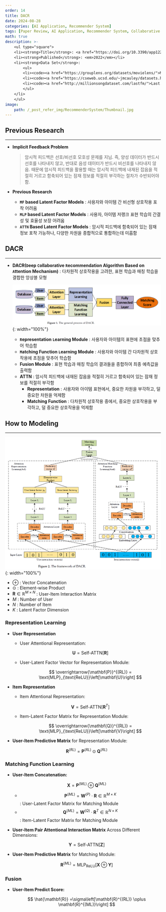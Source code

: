 ```yaml
---
order: 14
title: DACR
date: 2024-08-28
categories: [AI Application, Recommender System]
tags: [Paper Review, AI Application, Recommender System, Collaborative Filtering, Latent Factor Model, Deep Learning, Attention Mechanism]
math: true
description: >-
    <ul type="square">
    <li><strong>Title</strong>: <a href="https://doi.org/10.3390/app122010594"><code>Deep Collaborative Recommendation Algorithm Based on Attention Mechanism</code></a></li>
    <li><strong>Published</strong>: <em>2022</em></li>
    <li><strong>Data Set</strong>:
        <ul>
        <li><code><a href="https://grouplens.org/datasets/movielens/">MovieLens</a></code></li>
        <li><code><a href="https://cseweb.ucsd.edu/~jmcauley/datasets.html#amazon_reviews">Amazon(Music)</a></code></li>
        <li><code><a href="http://millionsongdataset.com/lastfm/">Last.fm</a></code></li>
        </ul>
    </li>
    </ul>
image:
    path: /_post_refer_img/RecommenderSystem/Thumbnail.jpg
---
```


## Previous Research
-----

- **Implicit Feedback Problem**

    > 암시적 피드백은 선호/비선호 모호성 문제를 지님. 즉, 양성 데이터가 반드시 선호를 나타내지 않고, 반대로 음성 데이터가 반드시 비선호를 나타내지 않음. 때문에 암시적 피드백을 활용할 때는 암시적 피드백에 내재된 잡음을 적절히 거르고 함축되어 있는 잠재 정보를 적절히 부각하는 절차가 수반되어야 함.

- **Previous Research**
    - **`MF` based Latent Factor Models** : 사용자와 아이템 간 비선형 상호작용 포착 어려움
    - **`MLP` based Latent Factor Models** : 사용자, 아이템 저랭크 표현 학습의 간결성 및 효율성 보장 어려움
    - **`ATTN` Based Latent Factor Models** : 암시적 피드백에 함축되어 있는 잠재 정보 포착 가능하나, 다양한 차원을 종합적으로 통합하는데 미흡함

## DACR
-----

- **DACR(`D`eep `C`ollaborative `R`ecommendation Algorithm Based on `A`ttention Mechanism)** : 다차원적 상호작용을 고려한, 표현 학습과 매칭 학습을 결합한 앙상블 모형

    ![02](/_post_refer_img/RecommenderSystem/14-02.png){: width="100%"}

    - **`R`epresentation `L`earning Module** : 사용자와 아이템의 표현에 초점을 맞추어 학습함
    - **`M`atching Function `L`earning Module** : 사용자와 아이템 간 다차원적 상호작용에 초점을 맞추어 학습함
    - **Fusion Module** : 표현 학습과 매칭 학습의 결과들을 종합하여 최종 예측값을 출력함
    - **ATTN** : 암시적 피드백에 내재된 잡음을 적절히 거르고 함축되어 있는 잠재 정보를 적절히 부각함
        - **Representation** : 사용자와 아이템 표현에서, 중요한 차원을 부각하고, 덜 중요한 차원을 억제함
        - **Matching Function** : 다차원적 상호작용 중에서, 중요한 상호작용을 부각하고, 덜 중요한 상호작용을 억제함

## How to Modeling
-----

![01](/_post_refer_img/RecommenderSystem/14-01.png){: width="100%"}

- $\oplus$ : Vector Concatenation
- $\odot$ : Element-wise Product
- $\mathbf{R} \in \mathbb{R}^{M\times N}$ : User-Item Interaction Matrix
- $M$ : Number of User
- $N$ : Number of Item
- $K$ : Latent Factor Dimension

### Representation Learning

- **User Representation**
    - User Attentional Representation:

        $$
        \mathbf{U} = \text{Self-ATTN}\left[\mathbf{R}\right]
        $$

    - User-Latent Factor Vector for Representation Module:

        $$
        \overrightarrow{\mathbf{P}}^{(RL)} = \text{MLP}_{\text{ReLU}}\left[\mathbf{U}\right]
        $$

- **Item Representation**
    - Item Attentional Representation:

        $$
        \mathbf{V} = \text{Self-ATTN}\left[\mathbf{R}^{T}\right]
        $$

    - Item-Latent Factor Matrix for Representation Module:

        $$
        \overrightarrow{\mathbf{Q}}^{(RL)} = \text{MLP}_{\text{ReLU}}\left[\mathbf{V}\right]
        $$

- **User-Item Predictive Matrix** for Representation Module:

    $$
    \mathbf{R}^{(RL)} = \mathbf{P}^{(RL)} \odot \mathbf{Q}^{(RL)}
    $$

### Matching Function Learning

- **User-Item Concatenation:**

    $$
    \mathbf{X}
    =\mathbf{P}^{(ML)} \oplus \mathbf{Q}^{(ML)}
    $$

    - $$\mathbf{P}^{(ML)} = \mathbf{W}^{(P)} \cdot \mathbf{R} \in \mathbb{R}^{M \times K}$$ : User-Latent Factor Matrix for Matching Module
    - $$\mathbf{Q}^{(ML)} = \mathbf{W}^{(Q)} \cdot \mathbf{R}^{T} \in \mathbb{R}^{N \times K}$$ : Item-Latent Factor Matrix for Matching Module

- **User-Item Pair Attentional Interaction Matrix** Across Different Dimensions:

    $$
    \mathbf{Y}
    = \text{Self-ATTN}\left[\mathbf{Z}\right]
    $$

- **User-Item Predictive Matrix** for Matching Module:

    $$
    \mathbf{R}^{(ML)}
    = \text{MLP}_{\text{ReLU}}\left[\mathbf{X} \oplus \mathbf{Y}\right]
    $$

### Fusion

- **User-Item Predict Score:**

    $$
    \hat{\mathbf{R}}
    =\sigma\left[\mathbf{R}^{(RL)} \oplus \mathbf{R}^{(ML)}\right]
    $$